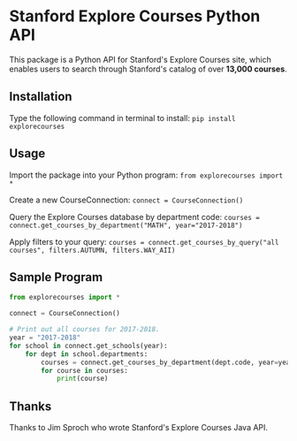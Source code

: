 # Stanford Explore Courses Python API #

This package is a Python API for Stanford's Explore Courses site, which enables users to search through Stanford's catalog of over **13,000 courses**.

## Installation ##
Type the following command in terminal to install:
`pip install explorecourses`

## Usage ##
Import the package into your Python program:
`from explorecourses import *`

Create a new CourseConnection:
`connect = CourseConnection()`

Query the Explore Courses database by department code:
`courses = connect.get_courses_by_department("MATH", year="2017-2018")`

Apply filters to your query:
`courses = connect.get_courses_by_query("all courses", filters.AUTUMN, filters.WAY_AII)`

## Sample Program ##
```python
from explorecourses import *

connect = CourseConnection()

# Print out all courses for 2017-2018.
year = "2017-2018"
for school in connect.get_schools(year):
    for dept in school.departments:
        courses = connect.get_courses_by_department(dept.code, year=year)
        for course in courses:
            print(course)

```


## Thanks ##
Thanks to Jim Sproch who wrote Stanford's Explore Courses Java API.
